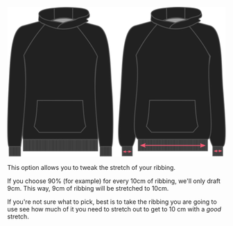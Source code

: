 ![Ribbing stretch on Hugo](./ribbingstretch.svg)


This option allows you to tweak the stretch of your ribbing.

If you choose 90% (for example) for every 10cm of ribbing, we'll only draft 9cm. This way, 9cm of ribbing will be stretched to 10cm.

<Note>

If you're not sure what to pick, best is to take the ribbing you are going to use see how much of it 
you need to stretch out to get to 10 cm with a *good* stretch.

</Note>


